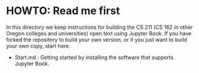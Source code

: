 # HOWTO: Read me first

In this directory we keep instructions
for building the CS 211 (CS 162 in other Oregon colleges
and universities) open text using
Jupyter Book.   If you have forked the
repository to build your own version, or
if you just want to build your own copy,
start here. 

- Start.md :  Getting started by installing
  the software that supports Jupyter Book. 

